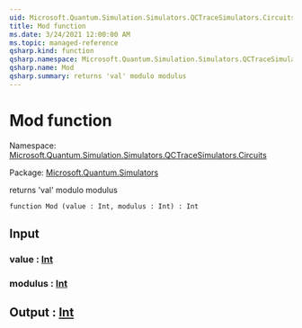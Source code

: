 ```yaml
---
uid: Microsoft.Quantum.Simulation.Simulators.QCTraceSimulators.Circuits.Mod
title: Mod function
ms.date: 3/24/2021 12:00:00 AM
ms.topic: managed-reference
qsharp.kind: function
qsharp.namespace: Microsoft.Quantum.Simulation.Simulators.QCTraceSimulators.Circuits
qsharp.name: Mod
qsharp.summary: returns 'val' modulo modulus
---
```


# Mod function

Namespace: [Microsoft.Quantum.Simulation.Simulators.QCTraceSimulators.Circuits](xref:Microsoft.Quantum.Simulation.Simulators.QCTraceSimulators.Circuits)

Package: [Microsoft.Quantum.Simulators](https://nuget.org/packages/Microsoft.Quantum.Simulators)


returns 'val' modulo modulus

```qsharp
function Mod (value : Int, modulus : Int) : Int
```


## Input

### value : [Int](xref:microsoft.quantum.lang-ref.int)




### modulus : [Int](xref:microsoft.quantum.lang-ref.int)





## Output : [Int](xref:microsoft.quantum.lang-ref.int)

